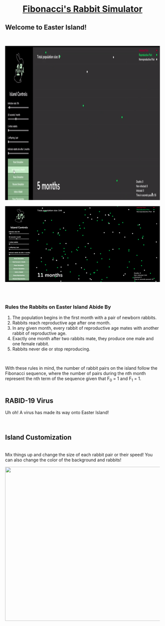 <a href="https://andyngo2021.github.io/helyx-fibonacci-rabbits" target="_blank"><h1 align="center">Fibonacci's Rabbit Simulator</h1></a>

## Welcome to Easter Island! ##
<br>

<p align="center">
<img width="1366" height="500" src="Images/simulation_gif_1.gif">
<br>
<br>
<img align="center" src="Images/screenshot_1.png" alt="Screenshot of simulation">
</p>
<br>
<br>

### Rules the Rabbits on Easter Island Abide By ###
1. The population begins in the first month with a pair of newborn rabbits.
2. Rabbits reach reproductive age after one month.
3. In any given month, every rabbit of reproductive age mates with another rabbit of reproductive age.
4. Exactly one month after two rabbits mate, they produce one male and one female rabbit.
5. Rabbits never die or stop reproducing.

<br>


With these rules in mind, the number of rabbit pairs on the island follow the Fibonacci sequence, where the number of pairs during the nth month represent the nth term of the sequence given that F<sub>0</sub> = 1 and  F<sub>1</sub> = 1.
<br>
<br>

## RABID-19 Virus ##
Uh oh! A virus has made its way onto Easter Island!

<br>

## Island Customization ##
<br>
Mix things up and change the size of each rabbit pair or their speed! You can also change the color of the background and rabbits!

<br>

<p align="center">
<img align="center" width="1366" height="500" src="Images/customization_gif_1.gif">
</p>
<br>
